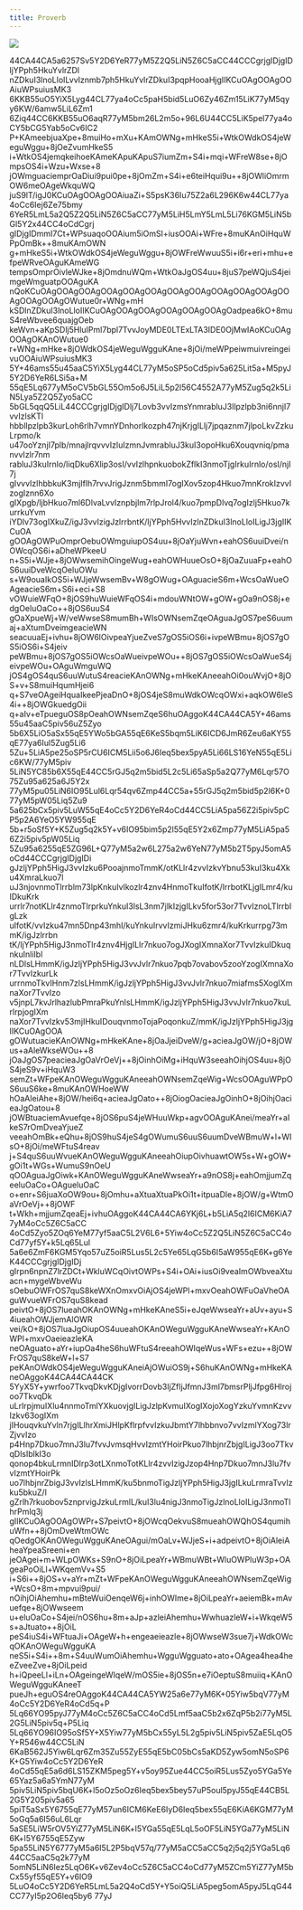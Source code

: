 ```yaml
---
title: Proverb
---
```


![](/images/W020171216563783079231.jpg)

44CA44CA5a6257Sv5Y2D6YeR77yM5Z2Q5LiN5Z6C5aCC44CCCgrjgIDjgIDljYPph5HkuYvlrZDl
nZDkuI3lnoLloILvvIznmb7ph5HkuYvlrZDkuI3pqpHooaHjgIIKCuOAgOOAgOOAiuWPsuiusMK3
6KKB55uO5YiX5Lyg44CL77ya4oCc5paH5bid5LuO6Zy46Zm15LiK77yM5qyy6KW/6amw5LiL6Zm1
6Ziq44CC6KKB55uO6aqR77yM5bm26L2m5o+96L6U44CC5LiK5pel77ya4oCY5bCG5Yab5oCv6IC2
P+KAmeebjuaXpe+8muiHo+mXu+KAmOWNg+mHkeS5i+WtkOWdkOS4jeWeguWggu+8jOeZvumHkeS5
i+WtkOS4jemqkeihoeKAmeKApuKApuS7iumZm+S4i+mqi+WFreW8se+8jOmpsOS4i+Wzu+Wxse+8
jOWmguaciemprOaDiui9pui0pe+8jOmZm+S4i+e6teiHqui9u++8jOWliOmrmOW6meOAgeWkquWQ
juS9lT/igJ0KCuOAgOOAgOOAiuaZi+S5psK36Iu75Z2a6L296K6w44CL77ya4oCc6Iej6Ze75bmy
6YeR5LmL5a2Q5Z2Q5LiN5Z6C5aCC77yM5LiH5LmY5LmL5Li76KGM5LiN5bGl5Y2x44CC4oCdCgrj
gIDjgIDmmI7Ct+WPsuaqoOOAium5iOmSl+iusOOAi+WFre+8muKAnOiHquWPpOmBk++8muKAmOWN
g+mHkeS5i+WtkOWdkOS4jeWeguWggu+8jOWFreWwuuS5i+i6r+eri+mhu+efpeWRveOAguKAmeWG
tempsOmprOivleWJke+8jOmdnuWQm+WtkOaJgOS4uu+8juS7peWQjuS4jeimgeWmguatpOOAguKA
nQoKCuOAgOOAgOOAgOOAgOOAgOOAgOOAgOOAgOOAgOOAgOOAgOOAgOOAgOOAgOWutue0r+WNg+mH
kSDlnZDkuI3lnoLloIIKCuOAgOOAgOOAgOOAgOOAgOOAgOadpea6kO+8muS4reWbvee6quajgOeb
keWvn+aKpSDlj5HluIPml7bpl7TvvJoyMDE0LTExLTA3IDE0OjMwIAoKCuOAgOOAgOKAnOWutue0
r+WNg+mHke+8jOWdkOS4jeWeguWgguKAne+8jOi/meWPpeiwmuivreingeivuOOAiuWPsuiusMK3
5Y+46ams55u45aaC5YiX5Lyg44CL77yM5oSP5oCd5piv5a625Lit5a+M5pyJ5Y2D6YeR6LSi5a+M
55qE5Lq677yM5oCV5bGL55Om5o6J5LiL5p2l56C4552A77yM5Zug5q2k5LiN5Lya5Z2Q5Zyo5aCC
5bGL5qqQ5LiL44CCCgrjgIDjgIDlj7Lovb3vvIzmsYnmrabluJ3llpzlpb3ni6nnjI7vvIzlsKTl
hbbllpzlpb3kurLoh6rlh7vmnYDnhorlkozph47njKrjgILlj7jpqaznm7jlpoLkvZzkuLrpmo/k
u47ooYznjI7plb/mnajlrqvvvIzluIzmnJvmrabluJ3kuI3opoHku6Xouqvniq/pmanvvIzlr7nm
rabluJ3kuIrnlo/liqDku6Xlip3osI/vvIzlhpnkuobokZflkI3nmoTjgIrkuIrnlo/osI/njI7j
gIvvvIzlhbbkuK3mjIflh7rvvJrigJznm5bmmI7ogIXov5zop4Hkuo7mnKrokIzvvIzogIznn6Xo
gIXpgb/ljbHkuo7ml6DlvaLvvIznpbjlm7rlpJrol4/kuo7pmpDlvq7ogIzlj5Hkuo7kurrkuYvm
iYDlv73ogIXkuZ/igJ3vvIzigJzlrrbntK/ljYPph5HvvIzlnZDkuI3lnoLloILigJ3jgIIKCuOA
gOOAgOWPuOmprOebuOWmguiupOS4uu+8jOaYjuWvn+eahOS6uuiDvei/nOWcqOS6i+aDheWPkeeU
n+S5i+WJje+8jOWwsemihOingeWug+eahOWHuueOsO+8jOaZuuaFp+eahOS6uuiDveWcqOeluOWu
s+W9ouaIkOS5i+WJjeWwsemBv+W8gOWug+OAguacieS6m+WcsOaWueOAgeacieS6m+S6i+eci+S8
vOWuieWFqO+8jOS9huWuieWFqOS4i+mdouWNtOW+gOW+gOa9nOS8j+edgOeluOaCo++8jOS6uuS4
gOaXpueWj+W/veWwseS8mumBh+WIsOWNsemZqeOAguaJgOS7peS6uumaj+aXtumDveimgeacieWN
seacuuaEj+ivhu+8jOW6lOivpeaYjueZveS7gOS5iOS6i+ivpeWBmu+8jOS7gOS5iOS6i+S4jeiv
peWBmu+8jOS7gOS5iOWcsOaWueivpeWOu++8jOS7gOS5iOWcsOaWueS4jeivpeWOu+OAguWmguWQ
jOS4gOS4quS6uuWutuS4reacieKAnOWNg+mHkeKAneeahOi0ouWvjO+8jOS+v+S8muiHqumHjei6
q+S7veOAgeiHquaIkeePjeaDnO+8jOS4jeS8muWdkOWcqOWxi+aqkOW6leS4i++8jOWGkuedgOii
q+aIv+eTpueguOS8pOeahOWNsemZqeS6huOAggoK44CA44CA5Y+46ams55u45aaC5piv56uZ5Zyo
5b6X5LiO5aSx55qE5YWo5bGA55qE6KeS5bqm5LiK6ICD6JmR6Zeu6aKY55qE77ya6Iul5Zug5Li6
5Zu+5LiA5pe25oSP5rCU6ICM5Lii5o6J6Ieq5bex5pyA5Li66LS16YeN55qE5Lic6KW/77yM5piv
5LiN5YC85b6X55qE44CC5rGJ5q2m5bid5L2c5Li65aSp5a2Q77yM6Lqr57O75Zu95a625a6J5Y2x
77yM5pu05LiN6IO95Lul6Lqr54qv6Zmp44CC5a+55rGJ5q2m5bid5p2l6K+077yM5pW05Liq5Zu9
5a625bCx5piv5LuW55qE4oCc5Y2D6YeR4oCd44CC5LiA5pa56Z2i5piv5pCP5p2A6YeO5YW955qE
5b+r5oSf5Y+K5Zug5q2k5Y+v6IO95bim5p2l55qE5Y2x6Zmp77yM5LiA5pa56Z2i5piv5pW05Liq
5Zu95a6255qE5ZG96L+Q77yM5a2w6L275a2w6YeN77yM5b2T5pyJ5omA5oCd44CCCgrjgIDjgIDi
gJzljYPph5HigJ3vvIzku6PooajnmoTmmK/otKLlr4zvvIzkvYbnu53kuI3ku4Xku4XmraLkuo7l
uJ3njovnmoTlrrblm73lpKnkuIvlkozlr4znv4HnmoTkuIfotK/lrrbotKLjgILmr4/kuIDkuKrk
urrlr7notKLlr4znmoTlrprkuYnkuI3lsL3nm7jlkIzjgILkv5for53or7TvvIznoLTlrrblgLzk
uIfotK/vvIzku47mn5Dnp43mhI/kuYnkuIrvvIzmiJHku6zmr4/kuKrkurrpg73mmK/igJzlrrbn
tK/ljYPph5HigJ3nmoTlr4znv4HjgILlr7nkuo7ogJXogIXmnaXor7TvvIzkuIDkuqnkuInliIbl
nLDlsLHmmK/igJzljYPph5HigJ3vvJvlr7nkuo7pqb7ovabov5zooYzogIXmnaXor7TvvIzkurLk
urrnmoTkvIHnm7zlsLHmmK/igJzljYPph5HigJ3vvJvlr7nkuo7miafms5XogIXmnaXor7TvvIzo
v5jnpL7kvJrlhazlubPmraPkuYnlsLHmmK/igJzljYPph5HigJ3vvJvlr7nkuo7kuLrlrpjogIXm
naXor7TvvIzkv53mjIHkuIDouqvnmoTojaPoqonkuZ/mmK/igJzljYPph5HigJ3jgIIKCuOAgOOA
gOWutuacieKAnOWNg+mHkeKAne+8jOaJjeiDveW/g+acieaJgOW/jO+8jOWus+aAleWkseWOu++8
jOaJgOS7peacieaJgOaVrOeVj++8jOinhOiMg+iHquW3seeahOihjOS4uu+8jOS4jeS9v+iHquW3
semZt+WFpeKAnOWeguWgguKAneeahOWNsemZqeWig+WcsOOAguWPpOS6uuS6ke+8muKAnOWHoeWW
hOaAleiAhe+8jOW/hei6q+acieaJgOato++8jOiogOacieaJgOinhO+8jOihjOacieaJgOatou+8
jOWBtuaciemAvuefqe+8jOS6puS4jeWHuuWkp+agvOOAguKAnei/meaYr+aIkeS7rOmDveaYjueZ
veeahOmBk+eQhu+8jOS9huS4jeS4gOWumuS6uuS6uumDveWBmuW+l+WIsO+8jOi/meWFtuS4reav
j+S4quS6uuWvueKAnOWeguWgguKAneeahOiupOivhuawtOW5s+W+gOW+gOi1t+WGs+WumuS9nOeU
qOOAguaJgOiwk+KAnOWeguWgguKAneWwseaYr+a9nOS8j+eahOmjjumZqeeluOaCo+OAgueluOaC
o+enr+S6juaXoOW9ou+8jOmhu+aXtuaXtuaPkOi1t+itpuaDle+8jOW/g+WtmOaVrOeVj++8jOWF
t+Wkh+mjjumZqeaEj+ivhuOAggoK44CA44CA6YKj6L+b5LiA5q2l6ICM6KiA77yM4oCc5Z6C5aCC
4oCd5Zyo5ZOq6YeM77yf5aaC5L2V6L6+5Yiw4oCc5Z2Q5LiN5Z6C5aCC4oCd77yf5Y+k5Lq65Lul
5a6e6ZmF6KGM5Yqo57uZ5oiR5Lus5L2c5Ye65LqG5b6I5aW955qE6K+g6YeK44CCCgrjgIDjgIDj
gIrpn6npnZ7lrZDCt+WkluWCqOivtOWPs+S4i+OAi+iusOi9veaImOWbveaXtuacn+mygeWbveWu
sOebuOWFrOS7quS8keWXnOmxvOiAjOS4jeWPl+mxvOeahOWFuOaVheOAguWvueWFrOS7quS8kead
peivtO+8jOS7lueahOKAnOWNg+mHkeKAneS5i+eJqeWwseaYr+aUv+ayu+S4iueahOWJjemAlOWR
vei/kO+8jOS7luaJgOiupOS4uueahOKAnOWeguWgguKAneWwseaYr+KAnOWPl+mxvOaeieazleKA
neOAguato+aYr+iupOa4heS6huWFtuS4reeahOWIqeWus+WFs+ezu++8jOWFrOS7quS8keW+l+S7
peKAnOWdkOS4jeWeguWgguKAneiAjOWuiOS9j+S6huKAnOWNg+mHkeKAneOAggoK44CA44CA44CK
5YyX5Y+ywrfoo7TkvqDkvKDjgIvorrDovb3ljZfljJfmnJ3ml7bmsrPljJfpg6Hlrojoo7TkvqDk
uLrlrpjmuIXlu4nnmoTmlYXkuovjgILigJzlpKvmuIXogIXojoXogYzkuYvmnKzvvIzkv63ogIXm
jIHouqvkuYvln7rjgILlhrXmiJHlpKflrpfvvIzkuJbmtY7lhbbnvo7vvIzmlYXog73lrZjvvIzo
p4Hnp7Dkuo7mnJ3lu7fvvJvmsqHvvIzmtYHoirPkuo7lhbjnrZbjgILigJ3oo7TkvqDlsIblkI3o
qonop4bkuLrmnIDlrp3otLXnmoTotKLlr4zvvIzigJzop4Hnp7Dkuo7mnJ3lu7fvvIzmtYHoirPk
uo7lhbjnrZbigJ3vvIzlsLHmmK/ku5bnmoTigJzljYPph5HigJ3jgILkuLrmraTvvIzku5bkuZ/l
gZrlh7rkuobov5znprvigJzkuLrmlL/kuI3lu4nigJ3nmoTigJzlnoLloILigJ3nmoTlhrPmlq3j
gIIKCuOAgOOAgOWPr+S7peivtO+8jOWcqOekvuS8mueahOWQhOS4qumihuWfn++8jOmDveWtmOWc
qOedgOKAnOWeguWgguKAneOAgui/mOaLv+WJjeS+i+adpeivtO+8jOiAleiAheaYpeaSreeni+en
jeOAgei+m+WLpOWKs+S9nO+8jOiLpeaYr+WBmuWBt+WluOWPluW3p+OAgeaPoOiLl+WKqemVv+S5
i+S6i++8jOS+v+aYr+mZt+WFpeKAnOWeguWgguKAneeahOWNsemZqeWig+WcsO+8m+mpvui9pui/
nOihjOiAhemhu+mBteWuiOenqeW6j+inhOWIme+8jOiLpeaYr+aeiemBk+mAvuefqe+8jOWwseem
u+eluOaCo+S4jei/nOS6hu+8m+aJp+azleiAhemhu+WwhuazleW+i+WkqeW5s+aJtuato++8jOiL
peS4iuS4i+WFtuaJi+OAgeW+h+engeaeieazle+8jOWwseW3sue7j+WdkOWcqOKAnOWeguWgguKA
neS5i+S4i++8m+S4uuWumOiAhemhu+WgguWgguato+ato+OAgea4hea4heeZveeZve+8jOiLpeid
h+iQpeeLl+iLn+OAgeingeWIqeW/mOS5ie+8jOS5n+e7iOeptuS8muiiq+KAnOWeguWgguKAneeT
pueJh+eguOS4reOAggoK44CA44CA5YW25a6e77yM6K+05Yiw5bqV77yM4oCc5Y2D6YeR4oCd5q+P
5Lq66YO95pyJ77yM4oCc5Z6C5aCC4oCd5Lmf5aaC5b2x6ZqP5b2i77yM5L2G5LiN5piv5q+P5Liq
5Lq66YO96IO95oSf5Y+X5Yiw77yM5bCx55yL5L2g5piv5LiN5piv5ZaE5LqO5Y+R546w44CC5LiN
6KaB562J5Yiw6Lqr6Zm35Zu55ZyE55qE5bC05bCs5aKD5Zyw5omN5oSP6K+G5Yiw4oCc5Y2D6YeR
4oCd55qE5a6d6LS15ZKM5peg5Y+v5oy95Zue44CC5oiR5Lus5Zyo5YGa5Ye65Yaz5a6a5YmN77yM
5piv5LiN5piv5bqU6K+l5oOz5oOz6Ieq5bex5bey57uP5oul5pyJ55qE44CB5L2G5Y205piv5a65
5piT5aSx5Y6755qE77yM57un6ICM6KeE6IyD6Ieq5bex55qE6KiA6KGM77yM5oGq5a6I56uL6Lqr
5aSE5LiW5rOV5YiZ77yM5LiN6K+l5YGa55qE5LqL5oOF5LiN5YGa77yM5LiN6K+l5Y6755qE5Zyw
5pa55LiN5Y6777yM5a6I5L2P5bqV57q/77yM5aCC5aCC5q2j5q2j5YGa5Lq644CC5aaC5q2k77yM
5omN5LiN6Iez5LqO6K+v6Zev4oCc5Z6C5aCC4oCd77yM5ZCm5YiZ77yM5bCx55yf55qE5Y+v6IO9
5LuO4oCc5Y2D6YeR5LmL5a2Q4oCd5Y+Y5oiQ5LiA5peg5omA5pyJ5LqG44CC77yI5p2O6Ieq5by6
77yJ
